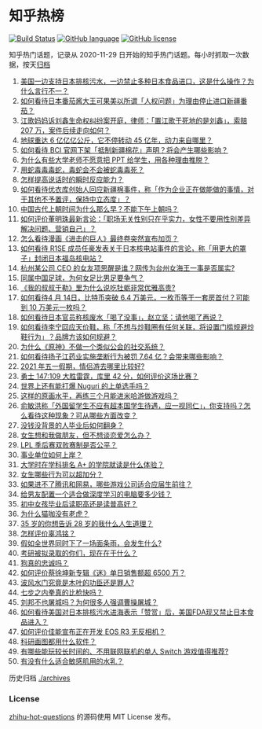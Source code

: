 # 知乎热榜
[![Build Status](https://github.com/ToWeLong/zhihu-hot-questions/workflows/CI/badge.svg)](https://github.com/ToWeLong/zhihu-hot-questions/actions)
[![GitHub language](https://img.shields.io/badge/language-golang-orange.svg)](https://golang.org/)
[![GitHub license](https://img.shields.io/github/license/ToWeLong/zhihu-hot-questions)](https://github.com/ToWeLong/zhihu-hot-questions/blob/main/LICENSE)

知乎热门话题，记录从 2020-11-29 日开始的知乎热门话题。每小时抓取一次数据，按天[归档](./archives)

<!-- BEGIN -->

1. [美国一边支持日本排核污水，一边禁止多种日本食品进口，这是什么操作？为什么言行不一？](https://www.zhihu.com/question/454586987)
1. [如何看待日本番茄酱大王可果美以所谓「人权问题」为理由停止进口新疆番茄？](https://www.zhihu.com/question/454651632)
1. [江歌妈妈诉刘鑫生命权纠纷案开庭，律师：「置江歌于死地的是刘鑫」，索赔 207 万，案件后续走向如何？](https://www.zhihu.com/question/454581804)
1. [地球重达 6 亿亿亿公斤，它不停转动 45 亿年，动力来自哪里？](https://www.zhihu.com/question/445856066)
1. [如何看待 BCI 官网下架「抵制新疆棉花」声明？将会产生哪些影响？](https://www.zhihu.com/question/454726503)
1. [为什么有些大学老师不愿意把 PPT 给学生，用各种理由推脱？](https://www.zhihu.com/question/454351925)
1. [用蛇毒毒毒蛇，毒蛇会不会被蛇毒毒死？](https://www.zhihu.com/question/384429917)
1. [怎样提高说话时的瞬时反应能力？](https://www.zhihu.com/question/20733826)
1. [如何看待优衣库创始人回应新疆棉事件，称「作为企业正在做能做的事情，对于其他不予置评，保持中立态度」？](https://www.zhihu.com/question/454602307)
1. [中国古代上朝时间为什么那么早？不能下午上朝吗？](https://www.zhihu.com/question/454170787)
1. [如何评价董明珠最新言论：「职场无关性别只在乎实力，女性不要用性别差异解决问题、营销自己」？](https://www.zhihu.com/question/454598067)
1. [怎么看待漫画《进击的巨人》最终卷突然宣布加页？](https://www.zhihu.com/question/454638451)
1. [如何看待 R1SE 成员任豪发表关于日本核电站事件的言论，称「用更大的罩子」封闭日本福岛核电站？](https://www.zhihu.com/question/454624217)
1. [杭州某公司 CEO 的女友项思醒是谁？网传为台州女海王一事是否属实?](https://www.zhihu.com/question/453937756)
1. [同属中国足球，为何女足比男足要争气？](https://www.zhihu.com/question/454543468)
1. [《我的叔叔于勒》里为什么说吃牡蛎非常优雅高贵?](https://www.zhihu.com/question/28850652)
1. [如何看待4 月 14日，比特币突破 6.4 万美元，一枚币等于一套房首付？可能到 10 万美元一枚吗？](https://www.zhihu.com/question/454580485)
1. [如何看待日本官员称核废水「喝了没事」，赵立坚：请他喝了再说？](https://www.zhihu.com/question/454619700)
1. [如何看待李宁回应天价鞋，称「不想与炒鞋圈有任何关联，将设置门槛规避炒鞋行为」？品牌方该如何规避？](https://www.zhihu.com/question/454729245)
1. [为什么《原神》不做一个类似公会的社交系统？](https://www.zhihu.com/question/454159447)
1. [如何看待扬子江药业实施垄断行为被罚 7.64 亿？会带来哪些影响？](https://www.zhihu.com/question/454725895)
1. [2021 年五一假期，情侣游去哪里比较好?](https://www.zhihu.com/question/452333331)
1. [勇士 147:109 大胜雷霆，库里 42 分，如何评价这场比赛？](https://www.zhihu.com/question/454708306)
1. [世界上还有能打爆 Nuguri 的上单选手吗？](https://www.zhihu.com/question/454170694)
1. [这样的原画水平，再练三个月能进米哈游做游戏吗？](https://www.zhihu.com/question/454107461)
1. [俞敏洪称「外国留学生不应有超本国学生待遇，应一视同仁」，你支持吗？怎么看待这种现象？可从哪些方面改变？](https://www.zhihu.com/question/454573527)
1. [没钱没背景的人毕业后如何翻身？](https://www.zhihu.com/question/37140379)
1. [女生想和我做朋友，但不想谈恋爱怎么办？](https://www.zhihu.com/question/299366250)
1. [LPL 季后赛双败赛制是否公平？](https://www.zhihu.com/question/454588885)
1. [事业单位如何上岸？](https://www.zhihu.com/question/345511835)
1. [大学时在学科排名 A+ 的学院就读是什么体验？](https://www.zhihu.com/question/454055845)
1. [女生哪些行为可以超加分？](https://www.zhihu.com/question/440624376)
1. [如果进不了腾讯和网易，哪些游戏公司适合应届生前往？](https://www.zhihu.com/question/51894980)
1. [给男友配置一个适合做深度学习的电脑要多少钱？](https://www.zhihu.com/question/454344138)
1. [初中女孩毕业后读职高还是读普高好？](https://www.zhihu.com/question/452080916)
1. [为什么猫咖没有老虎？](https://www.zhihu.com/question/454001031)
1. [35 岁的你想告诉 28 岁的我什么人生道理？](https://www.zhihu.com/question/345832687)
1. [怎样评价辜鸿铭？](https://www.zhihu.com/question/22157777)
1. [假如全世界同时下了一场面条雨，会发生什么?](https://www.zhihu.com/question/453701115)
1. [考研被拟录取的你们，现在在干什么？](https://www.zhihu.com/question/454635476)
1. [狗真的忠诚吗？](https://www.zhihu.com/question/448242853)
1. [如何评价蔡徐坤新专辑《迷》单日销售额超 6500 万？](https://www.zhihu.com/question/454543509)
1. [波风水门究竟是木叶的功臣还是罪人?](https://www.zhihu.com/question/453004578)
1. [七步之内拳真的比枪快吗？](https://www.zhihu.com/question/454275574)
1. [刘邦不也屠城吗？为何很多人强调曹操屠城？](https://www.zhihu.com/question/454457761)
1. [如何看待美国对日本排核污水进海表示「赞赏」后，美国FDA现又禁止日本食品进入？](https://www.zhihu.com/question/454589363)
1. [如何评价佳能宣布正在开发 EOS R3 无反相机？](https://www.zhihu.com/question/454561490)
1. [科研画图都用什么软件？](https://www.zhihu.com/question/29557377)
1. [有哪些能玩较长时间的、不用联网联机的单人 Switch 游戏值得推荐?](https://www.zhihu.com/question/453839597)
1. [有没有什么适合敏感肌用的水乳？](https://www.zhihu.com/question/293982605)

<!-- END -->

历史归档 [./archives](./archives)


### License
[zhihu-hot-questions](https://github.com/towelong/zhihu-hot-questions) 的源码使用 MIT License 发布。